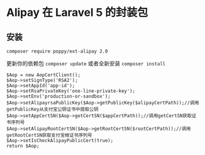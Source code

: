 # Alipay 在 Laravel 5 的封装包

## 安装

```
composer require poppy/ext-alipay 2.0
```

更新你的依赖包 `composer update` 或者全新安装 `composer install`

```
$Aop = new AopCertClient();
$Aop->setSignType('RSA2');
$Aop->setAppId('app-id');
$Aop->setRsaPrivateKey('one-line-private-key');
$Aop->setEnv('production-or-sandbox');
$Aop->setAlipayrsaPublicKey($Aop->getPublicKey($alipayCertPath));//调用getPublicKey从支付宝公钥证书中提取公钥
$Aop->setAppCertSN($Aop->getCertSN($appCertPath));//调用getCertSN获取证书序列号
$Aop->setAlipayRootCertSN($Aop->getRootCertSN($rootCertPath));//调用getRootCertSN获取支付宝根证书序列号
$Aop->setIsCheckAlipayPublicCert(true);
return $Aop;
```
